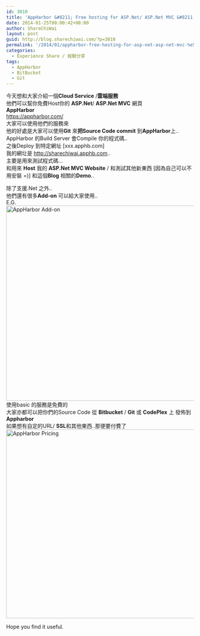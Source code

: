 ```yaml
---
id: 3010
title: 'AppHarbor &#8211; Free hosting for ASP.Net/ ASP.Net MVC &#8211; 免費ASP.Net/ ASP.Net MVC寄存服務'
date: 2014-01-25T00:00:42+08:00
author: ShareChiWai
layout: post
guid: http://blog.sharechiwai.com/?p=3010
permalink: '/2014/01/appharbor-free-hosting-for-asp-net-asp-net-mvc-%e5%85%8d%e8%b2%bbasp-net-asp-net-mvc%e5%af%84%e5%ad%98%e6%9c%8d%e5%8b%99/'
categories:
  - Experience Share / 經驗分享
tags:
  - AppHarbor
  - BitBucket
  - Git
---
```

今天想和大家介紹一個**Cloud Service** /**雲端服務**  
他們可以幫你免費Host你的 **ASP.Net**/ **ASP.Net MVC** 網頁  
**AppHarbor**  
<a title="AppHarbor - .NET Cloud Platform as a Service" href="https://appharbor.com/" target="_blank">https://appharbor.com/</a>  
大家可以使用他們的服務來  
他的好處是大家可以使用**Git** 來**把Source Code commit** 到**AppHarbor**上..  
AppHarbor 的Build Server 會Compile 你的程式碼..  
之後Deploy 到特定網址 [xxx.apphb.com]  
我的網圵是 <a title="ShareChiWai ASP.Net MVC Tutorial" href=" http://sharechiwai.apphb.com" target="_blank">http://sharechiwai.apphb.com</a>..  
主要是用來測試程式碼&#8230;  
和用來 **Host** 我的 **ASP.Net MVC Website** / 和測試其他新東西 [因為自己可以不用安裝 =)] 和這個**Blog** 相關的**Demo**..

除了支援.Net 之外..  
他們還有很多**Add-on** 可以給大家使用..  
E.G.  
<img class="alignnone" alt="AppHarbor Add-on" src="https://i1.wp.com/farm6.staticflickr.com/5536/12478579905_5c64ed0228_z.jpg?resize=625%2C524" width="625" height="524" data-recalc-dims="1" />  
使用basic 的服務是免費的  
大家亦都可以把你們的Source Code 從 **Bitbucket** / **Git** 或 **CodePlex** 上 發佈到 **Appharbor**  
如果想有自定的URL/ **SSL**和其他東西..那便要付費了  
<img class="alignnone" alt="AppHarbor Pricing" src="https://i0.wp.com/farm6.staticflickr.com/5547/12478735203_6a8317c0f2_z.jpg?resize=625%2C507" width="625" height="507" data-recalc-dims="1" /> 

Hope you find it useful.